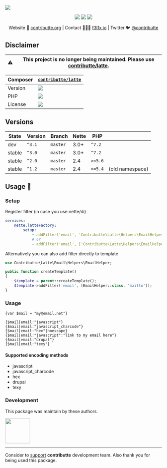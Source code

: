 ![](https://heatbadger.now.sh/github/readme/contributte/latte-email/?deprecated=1)

<p align=center>
    <a href="https://bit.ly/ctteg"><img src="https://badgen.net/badge/support/gitter/cyan"></a>
    <a href="https://bit.ly/cttfo"><img src="https://badgen.net/badge/support/forum/yellow"></a>
    <a href="https://contributte.org/partners.html"><img src="https://badgen.net/badge/sponsor/donations/F96854"></a>
</p>

<p align=center>
    Website 🚀 <a href="https://contributte.org">contributte.org</a> | Contact 👨🏻‍💻 <a href="https://f3l1x.io">f3l1x.io</a> | Twitter 🐦 <a href="https://twitter.com/contributte">@contributte</a>
</p>

## Disclaimer

| :warning: | This project is no longer being maintained. Please use [contributte/latte](https://github.com/contributte/latte).
|---|---|

| Composer | [`contributte/latte`](https://packagist.org/packages/contributte/latte-email) |
|---| --- |
| Version | ![](https://badgen.net/packagist/v/contributte/latte-email) |
| PHP | ![](https://badgen.net/packagist/php/contributte/latte-email) |
| License | ![](https://badgen.net/github/license/contributte/latte-email) |

## Versions

| State       | Version | Branch   | Nette | PHP     | |
|-------------|---------|----------|-------|---------|-|
| dev         | `^3.1`  | `master` | 3.0+  | `^7.2`  | |
| stable      | `^3.0`  | `master` | 3.0+  | `^7.2`  | |
| stable      | `^2.0`  | `master` | 2.4   | `>=5.6` | |
| stable      | `^1.2`  | `master` | 2.4   | `>=5.4` | (old namespace)

## Usage :tada:

### Setup

Register filter (in case you use nette/di)

```yaml
services:
    nette.latteFactory:
        setup:
            - addFilter('email', 'Contributte\Latte\Helpers\EmailHelper::mailto')
            # or
            - addFilter('email', ['Contributte\Latte\Helpers\EmailHelper', 'mailto'])
```

Alternatively you can also add filter directly to template

```php
use Contributte\Latte\Email\Helpers\EmailHelper;

public function createTemplate()
{
    $template = parent::createTemplate();
    $template->addFilter('email', [EmailHelper::class, 'mailto']);
}
```

### Usage

```latte
{var $mail = "my@email.net"}

{$mail|email:"javascript"}
{$mail|email:"javascript_charcode"}
{$mail|email:"hex"|noescape}
{$mail|email:"javascript":"link to my email here"}
{$mail|email:"drupal"}
{$mail|email:"texy"}
```

#### Supported encoding methods

* javascript
* javascript_charcode
* hex
* drupal
* texy


### Development

This package was maintain by these authors.

<a href="https://github.com/f3l1x">
  <img width="80" height="80" src="https://avatars2.githubusercontent.com/u/538058?v=3&s=80">
</a>

-----

Consider to [support](https://contributte.org/partners.html) **contributte** development team.
Also thank you for being used this package.
